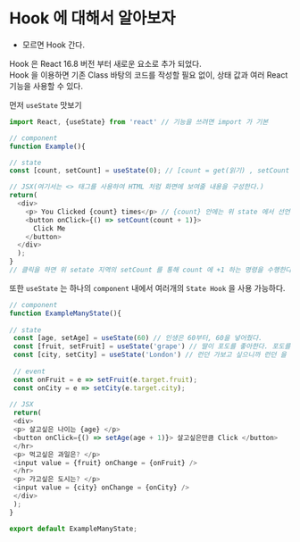 # Hook 에 대해서 알아보자
 - 모르면 Hook 간다.  
  
    
Hook 은 React 16.8 버전 부터 새로운 요소로 추가 되었다.  
Hook 을 이용하면 기존 Class 바탕의 코드를 작성할 필요 없이, 상태 값과 여러 React 기능을 사용할 수 있다.  
  
  먼저 `useState` 맛보기
```JavaScript
import React, {useState} from 'react' // 기능을 쓰려면 import 가 기본 

// component
function Example(){

// state
const [count, setCount] = useState(0); // [count = get(읽기) , setCount = set(쓰기)], 기본값으로 0이 들어가 있다.

// JSX(여기서는 <> 태그를 사용하여 HTML 처럼 화면에 보여줄 내용을 구성한다.)
return(
  <div>
    <p> You Clicked {count} times</p> // {count} 안에는 위 state 에서 선언해준 count 가 들어와서 보여주게 된다.
    <button onClick={() => setCount(count + 1)}> 
      Click Me
    </button>
  </div>
  );
}
// 클릭을 하면 위 setate 지역의 setCount 를 통해 count 에 +1 하는 명령을 수행한다. 
```

또한 `useState` 는 하나의 `component` 내에서 여러개의 `State Hook` 을 사용 가능하다.
```JavaScript
// component
function ExampleManyState(){
 
// state
 const [age, setAge] = useState(60) // 인생은 60부터, 60을 넣어줬다.
 const [fruit, setFruit] = useState('grape') // 딸이 포도를 좋아한다. 포도를 넣어줬다. 문자니까 '' 감싸서
 const [city, setCity] = useState('London') // 런던 가보고 싶으니까 런던 을 넣었다. 문자니까 '' 감싸서
 
 // event
 const onFruit = e => setFruit(e.target.fruit);
 const onCity = e => setCity(e.target.city);
 
// JSX
 return(
 <div>
 <p> 살고싶은 나이는 {age} </p>
 <button onClick={() => setAge(age + 1)}> 살고싶은만큼 Click </button>
 </hr>
 <p> 먹고싶은 과일은? </p>
 <input value = {fruit} onChange = {onFruit} />
 </hr>
 <p> 가고싶은 도시는? </p>
 <input value = {city} onChange = {onCity} />
 </div>
 );
}

export default ExampleManyState;
```
